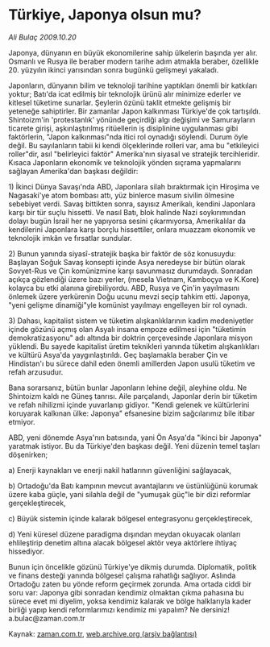# Türkiye, Japonya olsun mu?

*Ali Bulaç 2009.10.20*

<tr><td class="metin" colspan="2" style="padding-top: 20px; padding-left: 5px; padding-right: 10px;">Japonya, dünyanın en büyük ekonomilerine sahip ülkelerin başında yer alır. Osmanlı ve Rusya ile beraber modern tarihe adım atmakla beraber, özellikle 20. yüzyılın ikinci yarısından sonra bugünkü gelişmeyi yakaladı.</td></tr><tr><td class="metin" colspan="2" style="padding-top: 20px; padding-left: 5px; padding-right: 10px;"><p>Japonların, dünyanın bilim ve teknoloji tarihine yaptıkları önemli bir katkıları yoktur; Batı'da icat edilmiş bir teknolojik ürünü alır minimize ederler ve kitlesel tüketime sunarlar. Şeylerin özünü taklit etmekte gelişmiş bir yeteneğe sahiptirler. Bir zamanlar Japon kalkınması Türkiye'de çok tartışıldı. Shintoizm'in 'protestanlık' yönünde geçirdiği algı değişimi ve Samurayların ticarete girişi, aşkınlaştırılmış ritüellerin iş disiplinine uygulanması gibi faktörlerin, "Japon kalkınması"nda itici rol oynadığı söylendi. Durum öyle değil. Bu sayılanların tabii ki kendi ölçeklerinde rolleri var, ama bu "etkileyici roller"dir, asıl "belirleyici faktör" Amerika'nın siyasal ve stratejik tercihleridir. Kısaca Japonların ekonomik ve teknolojik yönden sıçrama yapmalarını sağlayan Amerika'dan başkası değildir:
<p>1) İkinci Dünya Savaşı'nda ABD, Japonlara silah bıraktırmak için Hiroşima ve Nagasaki'ye atom bombası attı, yüz binlerce masum sivilin ölmesine sebebiyet verdi. Savaş bittikten sonra, sayısız Amerikalı, kendini Japonlara karşı bir tür suçlu hissetti. Ve nasıl Batı, blok halinde Nazi soykırımından dolayı bugün İsrail her ne yapıyorsa sesini çıkarmıyorsa, Amerikalılar da kendilerini Japonlara karşı borçlu hissettiler, onlara muazzam ekonomik ve teknolojik imkân ve fırsatlar sundular.
<p> 2) Bunun yanında siyasî-stratejik başka bir faktör de söz konusuydu: Başlayan Soğuk Savaş konsepti içinde Asya neredeyse bir bütün olarak Sovyet-Rus ve Çin komünizmine karşı savunmasız durumdaydı. Sonradan açıkça gözlendiği üzere bazı yerler, (mesela Vietnam, Kamboçya ve K.Kore) kolayca bu etki alanına girebiliyordu. ABD, Rusya ve Çin'in yayılmasını önlemek üzere yerkürenin Doğu ucunu mevzi seçip tahkim etti. Japonya, "yeni gelişme dinamiği"yle komünist yayılmayı engelleyen bir rol oynadı.
<p>3) Dahası, kapitalist sistem ve tüketim alışkanlıklarının kadim medeniyetler içinde gözünü açmış olan Asyalı insana empoze edilmesi için "tüketimin demokratizasyonu" adı altında bir doktrin çerçevesinde Japonlara misyon yüklendi. Bu sayede kapitalist üretim teknikleri yanında tüketim alışkanlıkları ve kültürü Asya'da yaygınlaştırıldı. Geç başlamakla beraber Çin ve Hindistan'ı bu sürece dahil eden önemli amillerden Japon usulü tüketim ve refah arzusudur.
<p>Bana sorarsanız, bütün bunlar Japonların lehine değil, aleyhine oldu. Ne Shintoizm kaldı ne Güneş tanrısı. Aile parçalandı, Japonlar derin bir tüketim ve refah nihilizmi içinde yuvarlanıp gidiyor. "Kendi gelenek ve kültürlerini koruyarak kalkınan ülke: Japonya" efsanesine bizim sağcılarımız bile itibar etmiyor.
<p>ABD, yeni dönemde Asya'nın batısında, yani Ön Asya'da "ikinci bir Japonya" yaratmak istiyor. Bu da Türkiye'den başkası değil. Yeni düzenin temel taşları döşenirken;
<p>a) Enerji kaynakları ve enerji nakil hatlarının güvenliğini sağlayacak,
<p> b) Ortadoğu'da Batı kampının mevcut avantajlarını ve üstünlüğünü korumak üzere kaba güçle, yani silahla değil de "yumuşak güç"le bir dizi reformlar gerçekleştirecek,
<p>c) Büyük sistemin içinde kalarak bölgesel entegrasyonu gerçekleştirecek,
<p>d) Yeni küresel düzene paradigma dışından meydan okuyacak olanları ehlileştirip denetim altına alacak bölgesel aktör veya aktörlere ihtiyaç hissediyor.
<p>Bunun için öncelikle gözünü Türkiye'ye dikmiş durumda. Diplomatik, politik ve finans desteği yanında bölgesel çalışma rahatlığı sağlıyor. Aslında Ortadoğu zaten bu yönde reform geçirmek zorunda. Ama ortada ciddi bir soru var: Japonya gibi sonradan kendimiz olmaktan çıkma pahasına bu sürece evet mi diyelim, yoksa kendimiz kalarak ve bölge halklarıyla kader birliği yapıp kendi reformlarımızı kendimiz mi yapalım? Ne dersiniz! a.bulac@zaman.com.tr <br/></p></p></p></p></p></p></p></p></p></p></p></td></tr>

Kaynak: [zaman.com.tr](http://zaman.com.tr/yazar.do?yazino=905378), [web.archive.org (arşiv bağlantısı)](http://web.archive.org/web/20091025101730/http://www.zaman.com.tr:80/yazar.do?yazino=905378)

